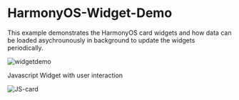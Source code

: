 # HarmonyOS-Widget-Demo

This example demonstrates the HarmonyOS card widgets and how data can be loaded asychrounously in background to update the widgets periodically.

![widgetdemo](https://user-images.githubusercontent.com/52449229/128363973-8da51eef-2b8f-46a8-b630-3985a3c4108c.gif)

Javascript Widget with user interaction

![JS-card](https://user-images.githubusercontent.com/52449229/134804250-aeb3c13e-a749-4202-ad9d-a4826b6b0567.gif)
